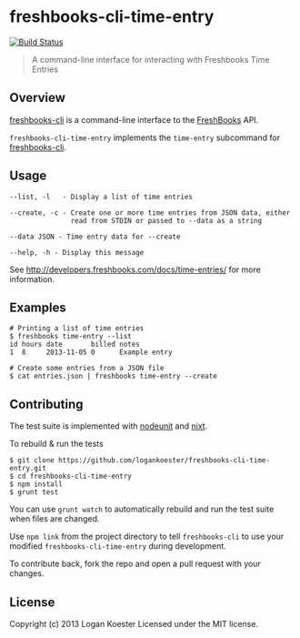 # freshbooks-cli-time-entry 
[![Build Status](https://secure.travis-ci.org/logankoester/freshbooks-cli-time-entry.png?branch=master)](http://travis-ci.org/logankoester/freshbooks-cli-time-entry)

> A command-line interface for interacting with Freshbooks Time Entries

## Overview

[freshbooks-cli](https://github.com/logankoester/freshbooks-cli) is a
command-line interface to the [FreshBooks](http://freshbooks.com/) API.

`freshbooks-cli-time-entry` implements the `time-entry` subcommand for
[freshbooks-cli](https://github.com/logankoester/freshbooks-cli).


## Usage

    --list, -l   - Display a list of time entries

    --create, -c - Create one or more time entries from JSON data, either
                   read from STDIN or passed to --data as a string

    --data JSON - Time entry data for --create

    --help, -h - Display this message

See http://developers.freshbooks.com/docs/time-entries/ for more information.


## Examples

    # Printing a list of time entries
    $ freshbooks time-entry --list
    id hours date       billed notes
    1  8     2013-11-05 0      Example entry

    # Create some entries from a JSON file
    $ cat entries.json | freshbooks time-entry --create


## Contributing

The test suite is implemented with
[nodeunit](https://github.com/caolan/nodeunit) and
[nixt](https://github.com/vesln/nixt).

To rebuild & run the tests

    $ git clone https://github.com/logankoester/freshbooks-cli-time-entry.git
    $ cd freshbooks-cli-time-entry
    $ npm install
    $ grunt test

You can use `grunt watch` to automatically rebuild and run the test suite when
files are changed.

Use `npm link` from the project directory to tell `freshbooks-cli` to use
your modified `freshbooks-cli-time-entry` during development.

To contribute back, fork the repo and open a pull request with your changes.


## License

Copyright (c) 2013 Logan Koester
Licensed under the MIT license.


